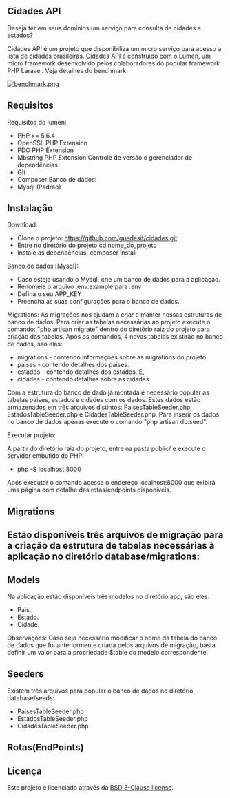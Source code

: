 ## Cidades API
Deseja ter em seus domínios um serviço para consulta de cidades e estados?

Cidades API é um projeto que disponibiliza um micro serviço para acesso a lista de cidades brasileiras.
Cidades API é construido com o Lumen, um micro framework desenvolvido pelos colaboradores do popular framework PHP Laravel.
Veja detalhes do benchmark:

[![benchmark.png](https://s19.postimg.org/aglg3k077/benchmark.png)](https://postimg.org/image/c8eeygjjz/)

## Requisitos
Requisitos do lumen: 
 - PHP >= 5.6.4
 - OpenSSL PHP Extension
 - PDO PHP Extension
 - Mbstring PHP Extension
Controle de versão e gerenciador de dependências
 - Git 
 - Composer
Banco de dados: 
 - Mysql (Padrão)

## Instalação
Download:
- Clone o projeto: https://github.com/guedesit/cidades.git
- Entre no diretório do projeto cd nome_do_projeto
- Instale as dependências: composer install

Banco de dados [Mysql]:
- Caso esteja usando o Mysql, crie um banco de dados para a aplicação. 
- Renomeie o arquivo .env.example para .env
- Defina o seu APP_KEY
- Preencha as suas configurações para o banco de dados.

Migrations: 
As migrações nos ajudam a criar e manter nossas estruturas de banco de dados. Para criar as tabelas necessárias ao projeto
execute o comando: "php artisan migrate" dentro do diretório raiz do projeto para criação das tabelas.
Após os comandos, 4 novas tabelas existirão no banco de dados, são elas: 
- migrations - contendo informações sobre as migrations do projeto.
- paises - contendo detalhes dos paises.
- estados - contendo detalhes dos estados. E,
- cidades - contendo detalhes sobre as cidades. 

Com a estrutura do banco de dado já montada é necessário popular as tabelas paises, estados e cidades com os dados.
Estes dados estão armazenados em três arquivos distintos: PaisesTableSeeder.php, EstadosTableSeeder.php e CidadesTableSeeder.php. Para inserir os dados no banco de dados
apenas execute o comando "php artisan db:seed". 

Executar projeto: 

A partir do diretório raiz do projeto, entre na pasta public/ e execute o servidor embutido do PHP:
 - php -S localhost:8000

Após executar o comando acesse o endereço localhost:8000 que exibirá uma página com detalhe das rotas/endpoints disponíveis.


## Migrations
Estão disponíveis três arquivos de migração para a criação da estrutura de tabelas necessárias à aplicação no diretório database/migrations:
- 

## Models
Na aplicação estão disponíveis três modelos no diretório app, são eles:
- Pais.
- Estado.
- Cidade.

Observações: Caso seja necessário modificar o nome da tabela do banco de dados que foi anteriormente criada pelos arquivos de migração, basta definir um valor para a propriedade $table do modelo correspondente.

## Seeders
Existem três arquivos para popular o banco de dados no diretório database/seeds:
 - PaisesTableSeeder.php
 - EstadosTableSeeder.php
 - CidadesTableSeeder.php

## Rotas(EndPoints)

## Licença

Este projeto é licenciado através da [BSD 3-Clause license](http://opensource.org/licenses/BSD-3-Clause).